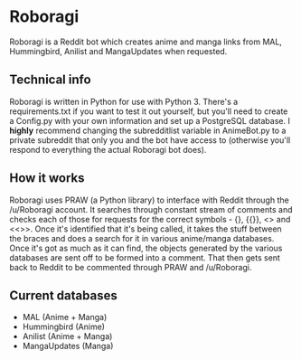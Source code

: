 # Roboragi
Roboragi is a Reddit bot which creates anime and manga links from MAL, Hummingbird, Anilist and MangaUpdates when requested.

## Technical info
Roboragi is written in Python for use with Python 3. There's a requirements.txt if you want to test it out yourself, but you'll need to create a Config.py with your own information and set up a PostgreSQL database. I **highly** recommend changing the subredditlist variable in AnimeBot.py to a private subreddit that only you and the bot have access to (otherwise you'll respond to everything the actual Roboragi bot does).

## How it works
Roboragi uses PRAW (a Python library) to interface with Reddit through the /u/Roboragi account. It searches through constant stream of comments and checks each of those for requests for the correct symbols - {}, {{}}, <> and <<>>. Once it's identified that it's being called, it takes the stuff between the braces and does a search for it in various anime/manga databases. Once it's got as much as it can find, the objects generated by the various databases are sent off to be formed into a comment. That then gets sent back to Reddit to be commented through PRAW and /u/Roboragi.

## Current databases
- MAL (Anime + Manga)
- Hummingbird (Anime)
- Anilist (Anime + Manga)
- MangaUpdates (Manga)